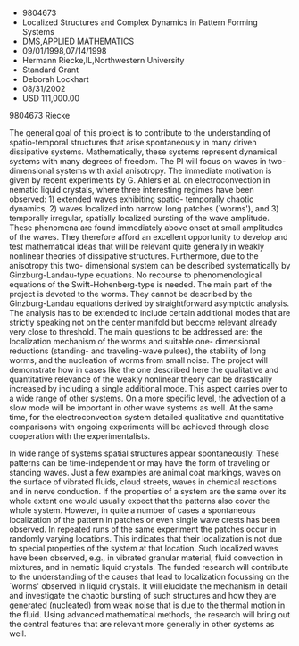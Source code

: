 
* 9804673
* Localized Structures and Complex Dynamics in Pattern Forming Systems
* DMS,APPLIED MATHEMATICS
* 09/01/1998,07/14/1998
* Hermann Riecke,IL,Northwestern University
* Standard Grant
* Deborah Lockhart
* 08/31/2002
* USD 111,000.00

9804673 Riecke

The general goal of this project is to contribute to the understanding of
spatio-temporal structures that arise spontaneously in many driven dissipative
systems. Mathematically, these systems represent dynamical systems with many
degrees of freedom. The PI will focus on waves in two-dimensional systems with
axial anisotropy. The immediate motivation is given by recent experiments by G.
Ahlers et al. on electroconvection in nematic liquid crystals, where three
interesting regimes have been observed: 1) extended waves exhibiting spatio-
temporally chaotic dynamics, 2) waves localized into narrow, long patches
(`worms'), and 3) temporally irregular, spatially localized bursting of the wave
amplitude. These phenomena are found immediately above onset at small amplitudes
of the waves. They therefore afford an excellent opportunity to develop and test
mathematical ideas that will be relevant quite generally in weakly nonlinear
theories of dissipative structures. Furthermore, due to the anisotropy this two-
dimensional system can be described systematically by Ginzburg-Landau-type
equations. No recourse to phenomenological equations of the Swift-Hohenberg-type
is needed. The main part of the project is devoted to the worms. They cannot be
described by the Ginzburg-Landau equations derived by straightforward asymptotic
analysis. The analysis has to be extended to include certain additional modes
that are strictly speaking not on the center manifold but become relevant
already very close to threshold. The main questions to be addressed are: the
localization mechanism of the worms and suitable one- dimensional reductions
(standing- and traveling-wave pulses), the stability of long worms, and the
nucleation of worms from small noise. The project will demonstrate how in cases
like the one described here the qualitative and quantitative relevance of the
weakly nonlinear theory can be drastically increased by including a single
additional mode. This aspect carries over to a wide range of other systems. On a
more specific level, the advection of a slow mode will be important in other
wave systems as well. At the same time, for the electroconvection system
detailed qualitative and quantitative comparisons with ongoing experiments will
be achieved through close cooperation with the experimentalists.

In wide range of systems spatial structures appear spontaneously. These patterns
can be time-independent or may have the form of traveling or standing waves.
Just a few examples are animal coat markings, waves on the surface of vibrated
fluids, cloud streets, waves in chemical reactions and in nerve conduction. If
the properties of a system are the same over its whole extent one would usually
expect that the patterns also cover the whole system. However, in quite a number
of cases a spontaneous localization of the pattern in patches or even single
wave crests has been observed. In repeated runs of the same experiment the
patches occur in randomly varying locations. This indicates that their
localization is not due to special properties of the system at that location.
Such localized waves have been observed, e.g., in vibrated granular material,
fluid convection in mixtures, and in nematic liquid crystals. The funded
research will contribute to the understanding of the causes that lead to
localization focussing on the `worms' observed in liquid crystals. It will
elucidate the mechanism in detail and investigate the chaotic bursting of such
structures and how they are generated (nucleated) from weak noise that is due to
the thermal motion in the fluid. Using advanced mathematical methods, the
research will bring out the central features that are relevant more generally in
other systems as well.
